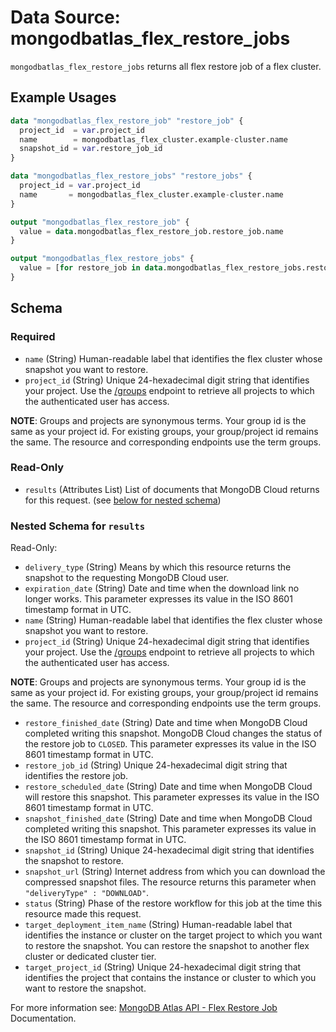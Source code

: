 # Data Source: mongodbatlas_flex_restore_jobs

`mongodbatlas_flex_restore_jobs` returns all flex restore job of a flex cluster.

## Example Usages
```terraform
data "mongodbatlas_flex_restore_job" "restore_job" {
  project_id  = var.project_id
  name        = mongodbatlas_flex_cluster.example-cluster.name
  snapshot_id = var.restore_job_id
}

data "mongodbatlas_flex_restore_jobs" "restore_jobs" {
  project_id = var.project_id
  name       = mongodbatlas_flex_cluster.example-cluster.name
}

output "mongodbatlas_flex_restore_job" {
  value = data.mongodbatlas_flex_restore_job.restore_job.name
}

output "mongodbatlas_flex_restore_jobs" {
  value = [for restore_job in data.mongodbatlas_flex_restore_jobs.restore_jobs.results : restore_job.restore_job_id]
}
```

<!-- schema generated by tfplugindocs -->
## Schema

### Required

- `name` (String) Human-readable label that identifies the flex cluster whose snapshot you want to restore.
- `project_id` (String) Unique 24-hexadecimal digit string that identifies your project. Use the [/groups](#tag/Projects/operation/listProjects) endpoint to retrieve all projects to which the authenticated user has access.

**NOTE**: Groups and projects are synonymous terms. Your group id is the same as your project id. For existing groups, your group/project id remains the same. The resource and corresponding endpoints use the term groups.

### Read-Only

- `results` (Attributes List) List of documents that MongoDB Cloud returns for this request. (see [below for nested schema](#nestedatt--results))

<a id="nestedatt--results"></a>
### Nested Schema for `results`

Read-Only:

- `delivery_type` (String) Means by which this resource returns the snapshot to the requesting MongoDB Cloud user.
- `expiration_date` (String) Date and time when the download link no longer works. This parameter expresses its value in the ISO 8601 timestamp format in UTC.
- `name` (String) Human-readable label that identifies the flex cluster whose snapshot you want to restore.
- `project_id` (String) Unique 24-hexadecimal digit string that identifies your project. Use the [/groups](#tag/Projects/operation/listProjects) endpoint to retrieve all projects to which the authenticated user has access.

**NOTE**: Groups and projects are synonymous terms. Your group id is the same as your project id. For existing groups, your group/project id remains the same. The resource and corresponding endpoints use the term groups.
- `restore_finished_date` (String) Date and time when MongoDB Cloud completed writing this snapshot. MongoDB Cloud changes the status of the restore job to `CLOSED`. This parameter expresses its value in the ISO 8601 timestamp format in UTC.
- `restore_job_id` (String) Unique 24-hexadecimal digit string that identifies the restore job.
- `restore_scheduled_date` (String) Date and time when MongoDB Cloud will restore this snapshot. This parameter expresses its value in the ISO 8601 timestamp format in UTC.
- `snapshot_finished_date` (String) Date and time when MongoDB Cloud completed writing this snapshot. This parameter expresses its value in the ISO 8601 timestamp format in UTC.
- `snapshot_id` (String) Unique 24-hexadecimal digit string that identifies the snapshot to restore.
- `snapshot_url` (String) Internet address from which you can download the compressed snapshot files. The resource returns this parameter when  `"deliveryType" : "DOWNLOAD"`.
- `status` (String) Phase of the restore workflow for this job at the time this resource made this request.
- `target_deployment_item_name` (String) Human-readable label that identifies the instance or cluster on the target project to which you want to restore the snapshot. You can restore the snapshot to another flex cluster or dedicated cluster tier.
- `target_project_id` (String) Unique 24-hexadecimal digit string that identifies the project that contains the instance or cluster to which you want to restore the snapshot.

For more information see: [MongoDB Atlas API - Flex Restore Job](https://www.mongodb.com/docs/atlas/reference/api-resources-spec/v2/#tag/Flex-Restore-Jobs/operation/listFlexBackupRestoreJobs) Documentation.
